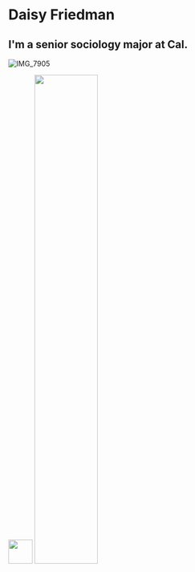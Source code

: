 # Daisy Friedman
## I'm a senior sociology major at Cal.


![IMG_7905](https://user-images.githubusercontent.com/109619721/180594292-02ccebfa-fd66-4204-93e1-782eda58c038.jpeg)

<img src="[https://github.com/favicon.ico](https://user-images.githubusercontent.com/109619721/180594292-02ccebfa-fd66-4204-93e1-782eda58c038.jpeg)" width="48">

<img src="https://i.imgur.com/ZWnhY9T.png" width=50% height=50%>
